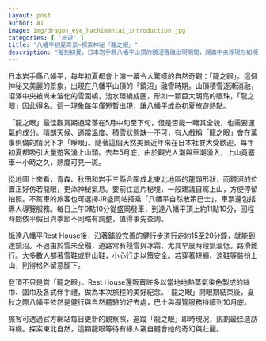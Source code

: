 ```yaml
---
layout: post
author: AI
image: img/dragon_eye_hachimantai_introduction.jpg
categories: [ '旅遊' ]
title: "八幡平初夏奇景—探索神祕『龍之眼』"
description: "每到初夏，日本岩手縣八幡平山頂的鏡沼雪融出現期間，湖面中央浮現形如明亮巨眼的『龍之眼』自然奇景，吸引大量旅客朝聖。最佳觀賞期多落在5月中下旬，須配合天候與積雪狀態，短暫現身後即消失。進入山頭多自駕或搭乘自然散策巴士，步行短距離即可抵達，但須防滑雪冰。不僅賞景，旅客還可選購以地熱染色的絲巾等特色伴手禮。『龍之眼』每年吸引熱潮，登頂後還能體驗東北壯麗自然，適合全季節造訪。"
---
```

日本岩手縣八幡平，每年初夏都會上演一幕令人驚嘆的自然奇觀：「龍之眼」。這個神秘又美麗的景象，出現在八幡平山頂的「鏡沼」融雪時期。山頂積雪逐漸消融，沼澤中央被尚未溶化的雪圍繞，池水環繞成圈，形如一顆巨大明亮的眼珠，「龍之眼」因此得名。這一現象每年僅短暫出現，讓八幡平成為初夏旅遊熱點。

「龍之眼」最佳觀賞期通常落在5月中旬至下旬，但是否能一睹其全貌，也需要運氣的成分。晴朗天候、適當溫度、積雪狀態缺一不可，有人戲稱「龍之眼」會在萬事俱備的情況下才「睜眼」。隨著這個天然美景近年來在日本社群大受歡迎，每年初夏都吸引大量遊客湧上山頭。去年5月底，由於觀光人潮與車潮湧入，上山竟塞車一小時之久，熱度可見一斑。

從地圖上來看，青森、秋田和岩手三縣合圍成北東北地區的龍頭形狀，而鏡沼的位置正好仿若龍眼，更添神秘氣息。要前往這片秘境，一般建議自駕上山，方便停留拍照。不駕車的旅客也可選擇JR盛岡站搭乘「八幡平自然散策巴士」，車票還包括專人導覽服務。每日上午9點10分從盛岡發車，到達八幡平頂上約11點10分，回程時間依平假日與季節不同略有調整，值得事先查詢。

抵達八幡平Rest House後，沿著鋪設完善的健行步道行走約15至20分鐘，就能到達鏡沼。不過由於雪未全融，道路常有殘雪與冰霜，尤其早晨時段氣溫低，路滑難行。大多數人都著雪鞋或登山鞋，小心行走以策安全。若穿著短褲、涼鞋等裝扮上山，則得格外留意腳下。

登頂不只是賞「龍之眼」。Rest House還販賣許多以當地地熱蒸氣染色製成的絲巾、圍巾及各式伴手禮，做為本次旅程的美好紀念。「龍之眼」開眼期結束後，夏秋之際八幡平依然是健行與自然體驗的好去處，巴士與導覽服務持續到10月底。

旅客可透過官方網站每日更新的觀察照，追蹤「龍之眼」即時現況，規劃最佳造訪時機。探索東北自然，這顆龍眼等待有緣人親自體會她的奇幻與壯麗。